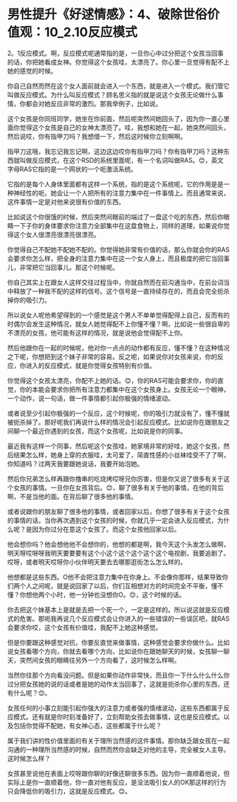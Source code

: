 # 男性提升《好逑情感》：4、破除世俗价值观：10_2.10反应模式

2。1反应模式。啊，反应模式呢通常指的是，一旦你心中过分把这个女孩当回事的话，你把她看成女神。你觉得这个女孩哇，太漂亮了。你心里一旦觉得有配不上她的感觉的时候。

你自己自然而然在这个女人面前就会进入一个东西，就是进入一个模式。我们管它叫做反应模式。为什么叫反应模式？顾名思义指的就是说这个女孩无论做什么事情，你都会对她反应非常的激烈。那我举例子，比如说。

这个女孩是你同班同学，她坐在你前面，然后呢突然间她回头了，因为你一直心里面你觉得这个女孩是自己的女神太漂亮了。哇，我想和她在一起，她突然间回头，然后说哎，你有指甲刀吗？我想借一下，然后这时候你立刻啊啊。

指甲刀这哦，我忘记我忘记啊，这边这边哎你有指甲刀吗？你有指甲刀吗？这种东西就叫做反应模式，在这个RSD的系统里面呢，有一个名词叫做RAS。😊，英文字母RAS它指的是一个网状的一个呃激活系统。

它指的是每个人身体里面都有这样一个系统，指的是这个系统呢，它的作用是是一种神经性的呃，她会让一个人把所有的注意力集中在一件事情上。而且通常来说，这件事情一定是对他来说很有价值的东西。

比如说这个你很饿的时候，然后突然间眼前的端过了一盘这个吃的东西，然后你眼睛一下子你的身体要求你注意力全部集中在这盘食物上，同样的道理，如果说你觉得这个女人很漂亮很漂亮很漂亮。

你觉得自己不配她不配她不配的。你觉得她非常有价值的话，那么你就会你的RAS会要求你怎么样，把全身的注意力集中在这一个女人身上，而且极度的把它当回事儿，非常把它当回事儿。那这个时候呢。

你自己其实上在跟女人这样交往过程当中，你就自然而在前沟通当中，在前台词当中释放了一种我不配的这样的信号。这个信号是一直持续存在的，而且会完全扼杀掉你的吸引力。

所以说女人呢他希望得到的一个感觉是这个男人不单单觉得配得上自己，反而有的时偶尔会发生这种情况，就女人她觉得配不上你懂不懂？啊，比如说一些很自卑的不漂亮的女孩，他可能有这样的情况，就是说他会觉得配不上你。

然后他跟你在一起的时候呢，他对你一点点的动作都有反应，懂不懂？在这种情况之下呢，你想把到这个妹子非常的容易。反之呢，如果说你对女孩来说，你的反应，你进入的反应模式，就是你觉得女孩特别有价值。

你觉得这个女孩太漂亮，你配不上她的话。😊，你的RAS可能会要求你，你的直觉，你的本能会要求你把所有注意力都集中在这个女孩身上。女孩无论一个眼神，一个动作，说一句话，做一件事情都引起你极强的情绪波动。

或者说至少引起你极强的一个反应，这个时候呢，你的吸引力就没有了，懂不懂就被扼杀掉了。那好呢我们再说什么样的情况会引起反应模式。比如说你在跟朋友之间聊一个最近你遇到的女孩，而这个女孩呢，比如说是你的同事。

最近我有这样一个同事，然后呢这个女孩哇，她家境非常的好哇，她这个女孩，然后结果怎么样，她身上穿的衣服哇，太可爱了，简直性感的小丝袜哇受不了了啊，你知道吗？过两天我要跟她说话，我要开始泡她。

然后你兄弟怎么样再跟你撸串的吃烧烤哎呀兄你厉害，但是你又说了很多有关于这个女孩的事情。一旦你在女孩背后。😊，聊了很多有关于他的事情，在他的背后啊，不是当他的面。在背后聊了很多他的事情。

或者说跟你的朋友聊了很多他的事情，或者回家以后，你想了很多有关于这个女孩的事情的话，当你再次遇到这个女孩的时候，你就几乎一定会进入反应模式，为什么呢？是因为你过分在意这个女孩了。而这个女孩他回家以后。

他会想你吗？他会想他他不会想你的，他想的都是啊，我今天这个头发怎么做啊，明天呀哎呀呀我明天要要要有这个小这个这个这个这个这个电视剧，我要追剧了。哎呀，或者明天哎呀你小伙伴明天要去去哪那逛街怎么怎么样的。

他想都是这些东西。O他不会把注意力集中在你身上。不会像你那样，结果导致你们两个人之间呢，就是说回家了以后，你们互相想对方的时间完全不平衡，懂不懂？你想他两个小时，他一分钟也没想你O。😊，这个时候的话。

你去把这个妹基本上是就是去把一个死一个，一定是这样的。所以说这就是反应模式的危害。那呃我再说几个反应模式会让你进入的一些错误的一些误区吧，就RAS会要求你哎，这个女孩有价值哇，我配不上她这种感觉。

但是你要跟这种感觉对抗，你要反直觉来做事情，这种感觉会要求你做什么。比如说女孩看哪个方向，你就去看哪个方向，比如说你在跟她聊天的时候，女孩聊一聊天，突然间女孩的眼睛往另外一个方向看了，这时候怎么样啊。

当然你往那个方向看没问题。但是如果你动作非常快，而且你一下什么什么什么你过分把女孩她的说的话或者是她的动作太当回事了，这就是扼杀你心里的东西，还有什么呢？😊。

女孩任何的小事立刻能引起你强大的注意力或者强的情绪波动，这些东西都属于反应模式。还有就是你时刻准备好了，立刻帮助女孩去做事情，这也是反应模式。以及包括你觉得不配她，有女神心态，这些都属于什么呢？

属于我们讲的性价值里面的有关于理所当然感的这件事情。那你缺乏跟女孩在一起沟通的一种理所当然感的时候，自然而然你会缺乏对他的主导，完全被女人主导。这时候怎么样？

女孩甚至说他在表面上哎呀跟你聊的好像还聊很多东西。因为你一直顺着他说，但实际上是你一直顺着他，你一直对他有反应，是没法吸引女人的OK那这样的行为只会降低你的吸引力，这就是反应模式。😊。

